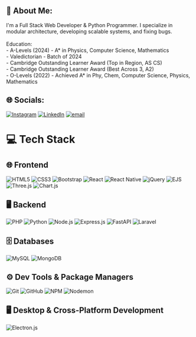 ## 💫 About Me:
I'm a Full Stack Web Developer & Python Programmer. I specialize in modular architecture, developing scalable systems, and fixing bugs.<br><br>Education:<br>- A-Levels (2024) - A* in Physics, Computer Science, Mathematics<br>- Valedictorian - Batch of 2024<br>- Cambridge Outstanding Learner Award (Top in Region, AS CS)<br>- Cambridge Outstanding Learner Award (Best Across 3, A2)<br>- O-Levels (2022) - Achieved A* in Phy, Chem, Computer Science, Physics, Mathematics


## 🌐 Socials:
[![Instagram](https://img.shields.io/badge/Instagram-%23E4405F.svg?logo=Instagram&logoColor=white)](https://instagram.com/abdulrysr) [![LinkedIn](https://img.shields.io/badge/LinkedIn-%230077B5.svg?logo=linkedin&logoColor=white)](https://linkedin.com/in/https://www.linkedin.com/in/abdulrehmanyaser/) [![email](https://img.shields.io/badge/Email-D14836?logo=gmail&logoColor=white)](mailto:a.rehman.yaser@gmail.com) 

# 💻 Tech Stack

## 🌐 Frontend
![HTML5](https://img.shields.io/badge/html5-%23E34F26.svg?style=plastic&logo=html5&logoColor=white) ![CSS3](https://img.shields.io/badge/css3-%231572B6.svg?style=plastic&logo=css3&logoColor=white) ![Bootstrap](https://img.shields.io/badge/bootstrap-%238511FA.svg?style=plastic&logo=bootstrap&logoColor=white) ![React](https://img.shields.io/badge/react-%2320232a.svg?style=plastic&logo=react&logoColor=%2361DAFB) ![React Native](https://img.shields.io/badge/react_native-%2320232a.svg?style=plastic&logo=react&logoColor=%2361DAFB) ![jQuery](https://img.shields.io/badge/jquery-%230769AD.svg?style=plastic&logo=jquery&logoColor=white) ![EJS](https://img.shields.io/badge/ejs-%23B4CA65.svg?style=plastic&logo=ejs&logoColor=black)![Three.js](https://img.shields.io/badge/threejs-black?style=plastic&logo=three.js&logoColor=white) ![Chart.js](https://img.shields.io/badge/chart.js-F5788D.svg?style=plastic&logo=chart.js&logoColor=white)  

## 🖥 Backend
![PHP](https://img.shields.io/badge/php-%23777BB4.svg?style=plastic&logo=php&logoColor=white) ![Python](https://img.shields.io/badge/python-3670A0?style=plastic&logo=python&logoColor=ffdd54) ![Node.js](https://img.shields.io/badge/node.js-6DA55F?style=plastic&logo=node.js&logoColor=white) ![Express.js](https://img.shields.io/badge/express.js-%23404d59.svg?style=plastic&logo=express&logoColor=%2361DAFB) ![FastAPI](https://img.shields.io/badge/FastAPI-005571?style=plastic&logo=fastapi) ![Laravel](https://img.shields.io/badge/laravel-%23FF2D20.svg?style=plastic&logo=laravel&logoColor=white)  

## 🗄️ Databases
![MySQL](https://img.shields.io/badge/mysql-4479A1.svg?style=plastic&logo=mysql&logoColor=white) ![MongoDB](https://img.shields.io/badge/MongoDB-%234ea94b.svg?style=plastic&logo=mongodb&logoColor=white)  

## ⚙️ Dev Tools & Package Managers
![Git](https://img.shields.io/badge/git-%23F05033.svg?style=plastic&logo=git&logoColor=white) ![GitHub](https://img.shields.io/badge/github-%23121011.svg?style=plastic&logo=github&logoColor=white) ![NPM](https://img.shields.io/badge/NPM-%23CB3837.svg?style=plastic&logo=npm&logoColor=white) ![Nodemon](https://img.shields.io/badge/NODEMON-%23323330.svg?style=plastic&logo=nodemon&logoColor=%BBDEAD)  

## 🖥 Desktop & Cross-Platform Development
![Electron.js](https://img.shields.io/badge/Electron-191970?style=plastic&logo=Electron&logoColor=white)  




